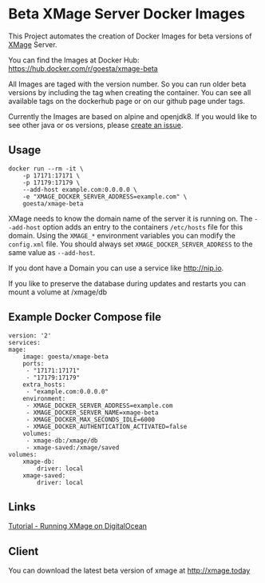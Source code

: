 # Beta XMage Server Docker Images

This Project automates the creation of Docker Images for beta versions of [XMage](https://github.com/magefree/mage) Server.

You can find the Images at Docker Hub: https://hub.docker.com/r/goesta/xmage-beta

All Images are taged with the version number. So you can run older beta versions by including the tag when creating the container. You can see all available tags on the dockerhub page or on our github page under tags.

Currently the Images are based on alpine and openjdk8. If you would like to see other java or os versions, please [create an issue](https://github.com/mage-docker/xmage-beta-docker/issues).

## Usage
    docker run --rm -it \
        -p 17171:17171 \
        -p 17179:17179 \
        --add-host example.com:0.0.0.0 \
        -e "XMAGE_DOCKER_SERVER_ADDRESS=example.com" \
        goesta/xmage-beta


XMage needs to know the domain name of the server it is running on. The `--add-host` option adds an entry to the containers `/etc/hosts` file for this domain. 
Using the `XMAGE_*` environment variables you can modify the `config.xml` file.
You should always set `XMAGE_DOCKER_SERVER_ADDRESS` to the same value as `--add-host`.

If you dont have a Domain you can use a service like http://nip.io.

If you like to preserve the database during updates and restarts you can mount a volume at /xmage/db


## Example Docker Compose file

    version: '2'
    services:
    mage:
        image: goesta/xmage-beta
        ports:
         - "17171:17171"
         - "17179:17179"
        extra_hosts:
         - "example.com:0.0.0.0"
        environment:
         - XMAGE_DOCKER_SERVER_ADDRESS=example.com
         - XMAGE_DOCKER_SERVER_NAME=xmage-beta
         - XMAGE_DOCKER_MAX_SECONDS_IDLE=6000
         - XMAGE_DOCKER_AUTHENTICATION_ACTIVATED=false
        volumes:
         - xmage-db:/xmage/db
         - xmage-saved:/xmage/saved
    volumes:
        xmage-db:
            driver: local
        xmage-saved:
            driver: local

## Links

[Tutorial - Running XMage on DigitalOcean](https://github.com/goesta/docker-xmage-alpine/wiki/DigitalOcean-Tutorial)

## Client

You can download the latest beta version of xmage at http://xmage.today
